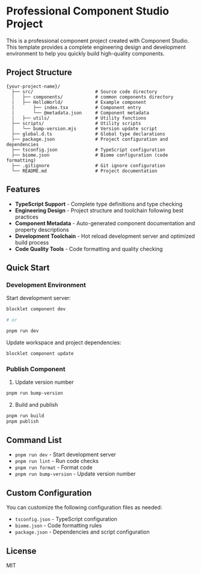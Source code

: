 # Professional Component Studio Project

This is a professional component project created with Component Studio. This template provides a complete engineering design and development environment to help you quickly build high-quality components.

## Project Structure

```
{your-project-name}/
  ├── src/                       # Source code directory
  │   ├── components/            # common components directory
  |   ├── HelloWorld/            # Example component
  |       ├── index.tsx          # Component entry
  |       └── @metadata.json     # Component metadata
  |   ├── utils/                 # Utility functions
  ├── scripts/                   # Utility scripts
  │   └── bump-version.mjs       # Version update script
  ├── global.d.ts                # Global type declarations
  ├── package.json               # Project configuration and dependencies
  ├── tsconfig.json              # TypeScript configuration
  ├── biome.json                 # Biome configuration (code formatting)
  ├── .gitignore                 # Git ignore configuration
  └── README.md                  # Project documentation
```

## Features

- **TypeScript Support** - Complete type definitions and type checking
- **Engineering Design** - Project structure and toolchain following best practices
- **Component Metadata** - Auto-generated component documentation and property descriptions
- **Development Toolchain** - Hot reload development server and optimized build process
- **Code Quality Tools** - Code formatting and quality checking

## Quick Start

### Development Environment

Start development server:

```bash
blocklet component dev

# or

pnpm run dev
```

Update workspace and project dependencies:

```bash
blocklet component update
```

### Publish Component

1. Update version number

```bash
pnpm run bump-version
```

2. Build and publish

```bash
pnpm run build
pnpm publish
```

## Command List

- `pnpm run dev` - Start development server
- `pnpm run lint` - Run code checks
- `pnpm run format` - Format code
- `pnpm run bump-version` - Update version number

## Custom Configuration

You can customize the following configuration files as needed:

- `tsconfig.json` - TypeScript configuration
- `biome.json` - Code formatting rules
- `package.json` - Dependencies and script configuration

## License

MIT
